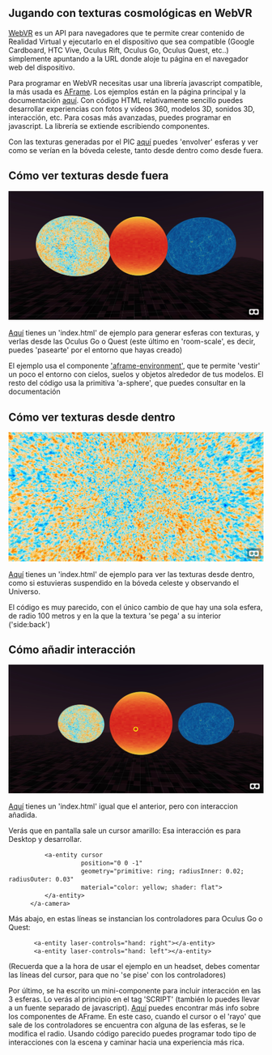 ## Jugando con texturas cosmológicas en WebVR

[WebVR](https://en.wikipedia.org/wiki/WebVR) es un API para navegadores que te permite crear contenido de Realidad Virtual y ejecutarlo en el dispositivo que sea compatible (Google Cardboard, HTC Vive, Oculus Rift, Oculus Go, Oculus Quest, etc..) simplemente apuntando a la URL donde aloje tu página en el navegador web del dispositivo.

Para programar en WebVR necesitas usar una librería javascript compatible, la más usada es [AFrame](https://aframe.io/). Los ejemplos están en la página principal y la documentación [aquí](https://aframe.io/docs/0.9.0/introduction/). Con código HTML relativamente sencillo puedes desarrollar experiencias con fotos y vídeos 360, modelos 3D, sonidos 3D, interacción, etc. Para cosas más avanzadas, puedes programar en javascript. La librería se extiende escribiendo componentes.

Con las texturas generadas por el PIC [aquí]() puedes 'envolver' esferas y ver como se verían en la bóveda celeste, tanto desde dentro como desde fuera. 


## Cómo ver texturas desde fuera

<p align="center">
  <img src="texturas_fuera.jpg">
</p>

[Aquí](texturas_fuera) tienes un 'index.html' de ejemplo para generar esferas con texturas, y verlas desde las Oculus Go o Quest (este último en 'room-scale', es decir, puedes 'pasearte' por el entorno que hayas creado)

El ejemplo usa el componente ['aframe-environment'](https://github.com/supermedium/aframe-environment-component), que te permite 'vestir' un poco el entorno con cielos, suelos y objetos alrededor de tus modelos.
El resto del código usa la primitiva 'a-sphere', que puedes consultar en la documentación

## Cómo ver texturas desde dentro

<p align="center">
  <img src="textura_dentro.jpg">
</p>

[Aquí](texturas_dentro) tienes un 'index.html' de ejemplo para ver las texturas desde dentro, como si estuvieras suspendido en la bóveda celeste y observando el Universo.

El código es muy parecido, con el único cambio de que hay una sola esfera, de radio 100 metros y en la que la textura 'se pega' a su interior ('side:back')


## Cómo añadir interacción

<p align="center">
  <img src="interaccion.jpg">
</p>

[Aquí](interaccion) tienes un 'index.html' igual que el anterior, pero con interaccion añadida. 

Verás que en pantalla sale un cursor amarillo: Esa interacción es para Desktop y desarrollar.

```     <a-camera>
          <a-entity cursor
                    position="0 0 -1"
                    geometry="primitive: ring; radiusInner: 0.02; radiusOuter: 0.03"
                    material="color: yellow; shader: flat">
          </a-entity>
      </a-camera>
```      

Más abajo, en estas líneas se instancian los controladores para Oculus Go o Quest:

```
       <a-entity laser-controls="hand: right"></a-entity>
       <a-entity laser-controls="hand: left"></a-entity>
```

(Recuerda que a la hora de usar el ejemplo en un headset, debes comentar las líneas del cursor, para que no 'se pise' con los controladores)


Por último, se ha escrito un mini-componente para incluir interacción en las 3 esferas. Lo verás al principio en el tag 'SCRIPT' (también lo puedes llevar a un fuente separado de javascript). [Aquí](https://aframe.io/docs/0.9.0/introduction/writing-a-component.html) puedes encontrar más info sobre los componentes de AFrame. En este caso, cuando el cursor o el 'rayo' que sale de los controladores se encuentra con alguna de las esferas, se le modifica el radio. Usando código parecido puedes programar todo tipo de interacciones con la escena y caminar hacia una experiencia más rica.


      
      
        




